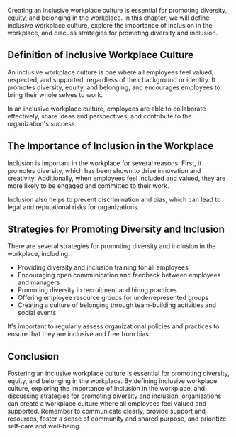 
Creating an inclusive workplace culture is essential for promoting diversity, equity, and belonging in the workplace. In this chapter, we will define inclusive workplace culture, explore the importance of inclusion in the workplace, and discuss strategies for promoting diversity and inclusion.

Definition of Inclusive Workplace Culture
-----------------------------------------

An inclusive workplace culture is one where all employees feel valued, respected, and supported, regardless of their background or identity. It promotes diversity, equity, and belonging, and encourages employees to bring their whole selves to work.

In an inclusive workplace culture, employees are able to collaborate effectively, share ideas and perspectives, and contribute to the organization's success.

The Importance of Inclusion in the Workplace
--------------------------------------------

Inclusion is important in the workplace for several reasons. First, it promotes diversity, which has been shown to drive innovation and creativity. Additionally, when employees feel included and valued, they are more likely to be engaged and committed to their work.

Inclusion also helps to prevent discrimination and bias, which can lead to legal and reputational risks for organizations.

Strategies for Promoting Diversity and Inclusion
------------------------------------------------

There are several strategies for promoting diversity and inclusion in the workplace, including:

* Providing diversity and inclusion training for all employees
* Encouraging open communication and feedback between employees and managers
* Promoting diversity in recruitment and hiring practices
* Offering employee resource groups for underrepresented groups
* Creating a culture of belonging through team-building activities and social events

It's important to regularly assess organizational policies and practices to ensure that they are inclusive and free from bias.

Conclusion
----------

Fostering an inclusive workplace culture is essential for promoting diversity, equity, and belonging in the workplace. By defining inclusive workplace culture, exploring the importance of inclusion in the workplace, and discussing strategies for promoting diversity and inclusion, organizations can create a workplace culture where all employees feel valued and supported. Remember to communicate clearly, provide support and resources, foster a sense of community and shared purpose, and prioritize self-care and well-being.
